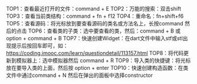 TOP1：查看最近打开的文件：command + E
TOP2：万能的搜索：双击shift
TOP3：查看当前类结构：command + fn + f12
TOP4：重命名：fn+shift+f6
TOP5：查看源码：将光标放到要查看源码的类名或方法名上，长按command 然后的点击
TOP6：查看类的子类：选中要查看的类，然后：command + B 或 option + command + B
TOP7：快速创建Widget：在dart文件中输入stf或stl出现提示后按回车即可，如：https://coding.imooc.com/learn/questiondetail/113157.html
TOP8：将代码更新到模拟器上：选中模拟器然后 command + R
TOP9：导入类的快捷键：将光标放在要导入类的上面，然后按 option + enter
TOP10：快速创建构造函数：在类文件中通过command + N 然后在弹出的面板中选择constructor